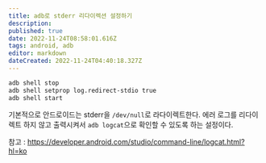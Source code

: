 ```yaml
---
title: adb로 stderr 리다이렉션 설정하기
description: 
published: true
date: 2022-11-24T08:58:01.616Z
tags: android, adb
editor: markdown
dateCreated: 2022-11-24T04:40:18.327Z
---
```


```bash
adb shell stop                           
adb shell setprop log.redirect-stdio true
adb shell start
```

기본적으로 안드로이드는 stderr을 `/dev/null`로 라다이렉트한다. 에러 로그를 리다이렉트 하지 않고 출력시켜서 `adb logcat`으로 확인할 수 있도록 하는 설정이다.

참고 : https://developer.android.com/studio/command-line/logcat.html?hl=ko
